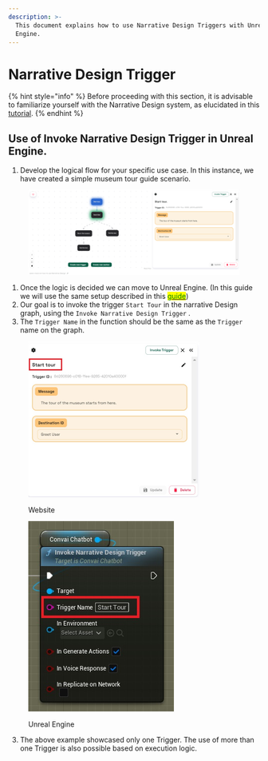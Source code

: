 ```yaml
---
description: >-
  This document explains how to use Narrative Design Triggers with Unreal
  Engine.
---
```


# Narrative Design Trigger

{% hint style="info" %}
Before proceeding with this section, it is advisable to familiarize yourself with the Narrative Design system, as elucidated in this [tutorial](https://youtu.be/C0JdmBTmZ9g?si=dImNu2-fBwKW1Frx).
{% endhint %}

## Use of Invoke Narrative Design Trigger in Unreal Engine.&#x20;

1. Develop the logical flow for your specific use case. In this instance, we have created a simple museum tour guide scenario.

<figure><img src="../../../../.gitbook/assets/image (347).png" alt=""><figcaption></figcaption></figure>

1. Once the logic is decided we can move to Unreal Engine. (In this guide we will use the same setup described in this [<mark style="color:green;">guide</mark>](../event-aware-convai-characters.md))
2. Our goal is to invoke the trigger `Start Tour` in the narrative Design graph, using the `Invoke Narrative Design Trigger` .
3. The `Trigger Name` in  the function should be the same as  the `Trigger` name on the graph.

<div align="left">

<figure><img src="../../../../.gitbook/assets/websiteTrigger (2).jpg" alt="" width="343"><figcaption><p>Website</p></figcaption></figure>

 

<figure><img src="../../../../.gitbook/assets/UE Trigger (2).jpg" alt=""><figcaption><p>Unreal Engine</p></figcaption></figure>

</div>

3. The above example showcased only one Trigger. The use of more than one Trigger is also possible based on execution logic.&#x20;

